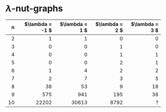 # $\lambda$-nut-graphs

| n  | $\lambda = -1 $| $\lambda = 1 $| $\lambda = 2 $| $\lambda = 3 $|
|---:|---------------:|--------------:|--------------:|--------------:|
| 2  | 1              | 1             | 0             | 0             |
| 3  | 0              | 0             | 1             | 0       |
| 4  | 0              | 0             | 1             | 1       |
| 5  | 0              | 0             | 2             | 1       |
| 6  | 1              | 4             | 2             | 2       |
| 7  | 2              | 7             | 3             | 5       |
| 8  | 38             | 53            | 9             | 18           |
| 9  | 575            | 941           | 195           | 36       |
| 10 | 22202          | 30613         | 8792          |  ?      |
